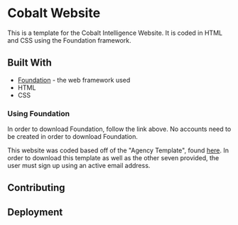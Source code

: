 # Cobalt Website
This is a template for the Cobalt Intelligence Website. It is coded in HTML and CSS using the Foundation framework. 

## Built With 

* [Foundation](https://foundation.zurb.com/sites.html) - the web framework used
* HTML
* CSS

### Using Foundation
In order to download Foundation, follow the link above. No accounts need to be created in order to download Foundation. 

This website was coded based off of the "Agency Template", found [here](https://foundation.zurb.com/templates.html). In order to download this template as well as the other seven provided, the user must sign up using an active email address. 


## Contributing

## Deployment